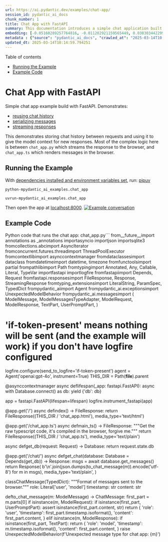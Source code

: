 ```yaml
---
url: https://ai.pydantic.dev/examples/chat-app/
session_id: pydantic_ai_docs
chunk_number: 1
title: Chat App with FastAPI
summary: This documentation introduces a simple chat application built with FastAPI, highlighting features like reusing chat history, serializing messages, and streaming responses. It emphasizes the interaction between the backend logic in `chat_app.py` and the frontend rendering in `chat_app.ts`, and provides guidance on how to run the example.
embedding: [-0.05160289257764816, -0.011202921159565449, 0.038303442299366, -0.025106891989707947, 0.04007842019200325, -0.038869377225637436, -0.011485888622701168, -0.012598463334143162, -0.011948925442993641, 0.0010852428385987878, 0.017428195104002953, -0.03735164552927017, 0.011929632164537907, -0.011736700311303139, -0.029762985184788704, -0.0010024427901953459, -0.008058128878474236, 0.028039459139108658, 0.005948738195002079, 0.0057075731456279755, 0.05162861943244934, -0.0023007148411124945, 0.024348026141524315, -0.008289647288620472, -0.03256693109869957, 0.010855644010007381, -0.009479395113885403, 0.03369879722595215, -0.03495929017663002, -0.04339684918522835, -0.0033763109240680933, -0.00048795732436701655, 0.029762985184788704, 0.011685251258313656, 0.026187309995293617, -0.005546796601265669, 0.018650097772479057, 0.021711288020014763, 0.024309439584612846, -0.017158091068267822, 0.008604769594967365, -0.03506218641996384, 0.016051946207880974, 0.0453004464507103, -0.03305569291114807, 0.02582717128098011, -0.008276784792542458, 0.07665833830833435, 0.02069517783820629, 0.014495627954602242, -0.05685064569115639, -0.0028232389595359564, -0.045377619564533234, 0.00430881604552269, -0.03117782063782215, -0.017646851018071175, -0.055255740880966187, 0.024643855169415474, -0.004881180822849274, -0.004074081778526306, 0.019447552040219307, 0.003665708936750889, -0.03495929017663002, -0.0046721710823476315, -0.022225772961974144, -0.01239266898483038, -0.03439335525035858, 0.02397502399981022, -0.03611687943339348, 0.02020641788840294, 0.02069517783820629, -0.019267480820417404, -0.08216333389282227, -0.05566732957959175, -0.032129619270563126, -0.02665034867823124, -0.0076979887671768665, 0.06400199234485626, 0.003922951873391867, -0.057468026876449585, -0.01184602826833725, 0.035885363817214966, -0.013942556455731392, 0.020502246916294098, -0.033004242926836014, -0.018482889980077744, -0.07912786304950714, -0.028451047837734222, 0.008521165698766708, -0.017646851018071175, -0.014624250121414661, 0.042136359959840775, -0.06924974918365479, -0.005279907025396824, 0.08051697909832001, 0.018367132171988487, -0.019010238349437714, -0.008971340954303741, 0.011923201382160187, -0.01641208678483963, 0.0457892082631588, -0.020823799073696136, -0.04571203514933586, 0.002969545777887106, 0.016553569585084915, -0.010630556382238865, 0.014637111686170101, 0.0015129088424146175, -0.05085688829421997, -0.03526797890663147, -0.05731368064880371, -0.01318369060754776, 0.031923823058605194, 0.015267356298863888, -0.01778833568096161, -0.010238260962069035, 0.01665646769106388, -0.009929569438099861, 0.016206292435526848, -0.019434688612818718, -0.02207142673432827, 0.02208428829908371, -0.021698424592614174, 0.007363573648035526, -0.01105500664561987, -0.012849275022745132, -0.02713910862803459, -0.022830292582511902, -0.030483264476060867, 0.014405593276023865, 0.027036212384700775, -0.03874075785279274, 0.013916832394897938, -0.05685064569115639, -0.021942805498838425, 0.019524723291397095, -0.014341282658278942, -0.013312311843037605, -0.013852521777153015, 0.02201997861266136, 0.010476210154592991, -0.02607155218720436, -0.017055192962288857, -0.0033859575632959604, 0.02177559770643711, -0.005083759780973196, -0.040207039564847946, 0.015177321620285511, -0.022392980754375458, -0.004414928611367941, 0.05443256348371506, 0.027550697326660156, -0.013826797716319561, 0.003942245151847601, 0.004180194344371557, -0.00887487456202507, 0.018765857443213463, 0.03773751109838486, -0.018174199387431145, -0.05170578882098198, -0.027524972334504128, 0.00431524682790041, -0.058548446744680405, -0.052554693073034286, -0.059834662824869156, -0.024669578298926353, -0.006492163520306349, -0.004794361535459757, -0.038354892283678055, -0.039178069680929184, -0.04527472332119942, -0.006797639187425375, -0.0067268977873027325, -0.00753721222281456, 0.039461035281419754, -0.01697802171111107, 0.01387824583798647, -0.07197652012109756, -0.016296327114105225, -0.020900972187519073, -0.00282806227914989, -0.0010193244088441133, -0.03958965837955475, -0.042676571756601334, -0.03802047669887543, -0.03639984875917435, 0.022675948217511177, 0.0074793328531086445, -0.0030097400303930044, 0.012855705805122852, 0.010302571579813957, 0.02262449823319912, 0.007382866460829973, 0.0013336428673937917, -0.005630400497466326, -0.009845965541899204, 0.03984690085053444, -0.02984015829861164, 0.01744105853140354, 0.044245749711990356, 0.0333901084959507, 0.05890858918428421, 0.03789185732603073, -0.028399597853422165, 0.0008271961705759168, -0.02829670161008835, -0.02450237050652504, 0.02097814530134201, -0.0413646325469017, 0.010424762032926083, 0.04584065452218056, -0.05890858918428421, 0.020939558744430542, -0.0030692273285239935, -0.03606543317437172, -0.0370686799287796, -0.04522327333688736, -0.0026335224974900484, -0.03868930786848068, 0.037788957357406616, -0.03717157617211342, 0.0667802169919014, 0.04499175399541855, -0.016206292435526848, 0.01664360612630844, 0.035370875149965286, 0.022714534774422646, -0.015486013144254684, -0.04571203514933586, 0.056387607008218765, 0.02180132269859314, -0.002458275994285941, -0.029788710176944733, -0.03601398319005966, 0.08206043392419815, -0.079539455473423, -6.436093099182472e-05, -0.007903783582150936, -0.006874812301248312, 0.04416857659816742, 0.006688311230391264, 0.01641208678483963, 0.025711411610245705, 0.023524848744273186, 0.027807939797639847, 0.01907454989850521, -0.03128071874380112, -0.0813916027545929, 0.04254794865846634, 0.06472226977348328, 0.037042953073978424, -0.0527862086892128, -0.007267107255756855, -0.0066497246734797955, 0.01144087128341198, -0.03717157617211342, -0.01239266898483038, -0.018354268744587898, -0.005472839344292879, -0.020026346668601036, -0.005013017915189266, 0.039126619696617126, -0.05240034684538841, 0.03421328589320183, 0.012476272881031036, -0.012997189536690712, 0.028605392202734947, -0.01264991145581007, -0.012855705805122852, -0.02236725576221943, 0.00706131337210536, 0.014997251331806183, 0.02578858472406864, 0.009382928721606731, -0.029788710176944733, 0.01827709749341011, -0.03794330358505249, -0.00010023423237726092, 0.03367307409644127, -0.01888161711394787, -0.02069517783820629, 0.010977833531796932, 0.013672451488673687, 0.04108166694641113, -0.0068490877747535706, 0.02821952849626541, 0.02211001329123974, -0.001977553591132164, 0.002096528420224786, -0.002234796294942498, 0.0033473712392151356, 0.05088261514902115, -0.018624374642968178, -0.05134565010666847, 0.046432316303253174, 0.04422002658247948, 0.05407242476940155, 0.026032965630292892, -0.024373749271035194, -0.010495503433048725, 0.0018071302911266685, -0.012804257683455944, 0.013968280516564846, -0.00015424516459461302, -0.006733328569680452, 0.028682565316557884, -0.0012291379971429706, 0.0028891575057059526, 0.030020227655768394, -0.04553196579217911, -0.01293287891894579, 0.04118456318974495, -0.012038960121572018, -0.05731368064880371, -0.055049944669008255, -0.011537336744368076, 0.029145602136850357, -0.0028457478620111942, 0.023216158151626587, -0.023627744987607002, -0.04926198348402977, -0.0004521844966802746, 0.03200099617242813, 0.013402346521615982, -0.03573101758956909, -0.009768793359398842, 0.01547315064817667, -0.0074150217697024345, 0.0034824234899133444, 0.014084040187299252, 0.012206167913973331, -0.04139035567641258, -0.013492382131516933, 0.015305942855775356, 0.01639922522008419, 0.0028779031708836555, -0.046663831919431686, 0.01637350022792816, 0.007710851263254881, 0.07743006199598312, -0.025106891989707947, -0.008771977387368679, -0.06960988789796829, -0.011337974108755589, -0.014354145154356956, 0.0035145790316164494, 0.029119879007339478, 0.030791955068707466, -0.03624550253152847, -0.007517918944358826, -0.0058136857114732265, 0.001906811841763556, 0.036194052547216415, -0.024129368364810944, 0.022753119468688965, -0.00902921985834837, -0.04331967607140541, -0.017068056389689445, -0.03827771916985512, 0.005855487659573555, -0.037814684212207794, -0.004530687816441059, -0.0043859886936843395, -0.033004242926836014, -0.00928003154695034, 0.02713910862803459, -0.03493356332182884, -0.04581493139266968, -0.03688861057162285, -0.030354643240571022, 0.024412335827946663, -0.0018521477468311787, -0.010257554240524769, -0.001789444824680686, -0.04728121683001518, -0.05885713919997215, 0.0010506758699193597, -0.0016375108389183879, -0.0068362257443368435, 0.020939558744430542, 0.02365346997976303, 0.006958416197448969, 0.015511737205088139, -0.0037718217354267836, 0.03043181635439396, 0.019048824906349182, 0.008643356151878834, 0.015048700384795666, -0.012450548820197582, 0.03637412190437317, 0.0451718233525753, -0.047461286187171936, -0.014212661422789097, 0.01561463437974453, 0.03557667136192322, 0.021698424592614174, 0.04144180566072464, -0.017068056389689445, 0.033261485397815704, -0.007222089916467667, 0.005267044994980097, 0.013112948276102543, -0.0018425011076033115, 0.012559876777231693, -0.00956942979246378, 0.00912568625062704, 0.025711411610245705, 4.6047454816289246e-05, 0.03742881864309311, 0.02154408022761345, 0.0356023944914341, -0.048798948526382446, 0.02343481406569481, -0.019151721149683, -0.001636706874705851, -0.0495963990688324, 0.03398176655173302, -0.013138673268258572, 0.03398176655173302, 0.04823301360011101, -0.008714097552001476, -0.08540458977222443, -0.0268818661570549, 0.0012508428189903498, -0.029428569599986076, 0.05736513063311577, 0.03354445472359657, -0.03331293538212776, 0.004318462684750557, -0.01035402063280344, -0.03182092681527138, -0.030586162582039833, 0.03423900902271271, 0.0043892040848731995, 0.0188430305570364, -0.04241932928562164, -0.011807441711425781, 0.017286712303757668, -0.026984764263033867, -0.02634165622293949, 0.005820116959512234, -0.017145229503512383, -0.0037621750961989164, 0.017595402896404266, -0.026778969913721085, -0.020810937508940697, -0.021145353093743324, -0.013903969898819923, 0.00022709710174240172, -0.005463192705065012, -0.028142355382442474, -0.014508490450680256, -0.0010868505341932178, -0.032412584871053696, -0.03043181635439396, -0.057982511818408966, 0.02852821908891201, 0.020296452566981316, 0.03313286602497101, -0.019151721149683, 0.024399474263191223, 0.030200297012925148, -0.011884614825248718, 0.016322052106261253, -0.004392419941723347, -0.01776261068880558, 0.06786063313484192, 0.029171327129006386, 0.03529370203614235, 0.002530625555664301, 0.03925524279475212, 0.02744780108332634, 0.011350835673511028, -0.010778470896184444, -0.03760888800024986, -0.06544255465269089, 0.04733266308903694, 0.03385314345359802, 0.022457290440797806, 0.03712012618780136, 0.031872376799583435, -0.014354145154356956, -0.013711038045585155, -0.003411681856960058, -0.015550323761999607, 0.04843880608677864, -0.014431317336857319, -0.05942307412624359, -0.008501872420310974, -0.002647992456331849, -0.03763461112976074, 0.024540957063436508, 0.017351021990180016, -0.014161212369799614, -0.01744105853140354, -0.022277221083641052, -0.04797577112913132, -0.045094653964042664, 0.011801010929048061, -0.01828995905816555, 0.006559689994901419, -0.01987200230360031, -0.031872376799583435, 0.017145229503512383, 0.004926198627799749, -0.02367919497191906, -0.008707666769623756, 0.023357640951871872, -0.005559658631682396, 0.022714534774422646, -0.03223251551389694, -0.017865508794784546, -0.01021253690123558, 0.01146016363054514, -0.013942556455731392, -0.004498532507568598, -0.028168080374598503, 0.01091352291405201, -0.019306067377328873, -0.0002072009810945019, 0.010662711225450039, 0.005443899426609278, 0.031152095645666122, -0.02066945470869541, 0.005131992511451244, 0.012064684182405472, -0.004826516844332218, -0.014984389767050743, -0.01185245905071497, -0.004225212149322033, 0.04887612164020538, 0.012019666843116283, 0.006144885905086994, -0.012926447205245495, -0.017955543473362923, 0.006064497400075197, -0.00970448274165392, -0.009183566085994244, -0.009858828037977219, -0.025955792516469955, -0.015550323761999607, 0.026470277458429337, -0.008534028194844723, -0.02473388984799385, -0.009537274949252605, 0.004543549846857786, -0.012682067230343819, -0.0053281402215361595, -0.01825137250125408, -0.02068231627345085, 0.0468953512609005, 0.0014871845487505198, 0.013125810772180557, -0.02070804126560688, 0.01830282062292099, 0.011119317263364792, -0.003144792513921857, -0.000605726265348494, 0.01061769388616085, 0.0055146412923932076, 0.023782091215252876, -0.02477247640490532, 0.03202671930193901, 0.007421453017741442, -0.02775649167597294, 0.0236920565366745, 0.02311326004564762, 0.02126111276447773, -0.02935139648616314, 0.00956299901008606, -0.0011825127294287086, -0.013916832394897938, -0.045351896435022354, -0.0055982451885938644, -0.0010643418645486236, -0.03182092681527138, 0.011421578004956245, 0.005212381016463041, -0.04450299218297005, 0.010919954627752304, -0.01467569824308157, -0.019203171133995056, -0.0037878993898630142, 0.023627744987607002, -0.013222277164459229, -0.017955543473362923, -0.019859138876199722, 0.0028071613050997257, 0.005196303129196167, -0.011794579215347767, 0.039280965924263, 0.008913461118936539, -0.008244629949331284, 0.010161087848246098, -0.018457166850566864, 0.0086240628734231, -0.0024180817417800426, 0.0236920565366745, -0.04200774058699608, 0.006369973532855511, 0.019717656075954437, -0.019267480820417404, -0.04524899646639824, 0.008707666769623756, -0.01880444400012493, 0.012341220863163471, 0.002082058461382985, 0.0070227268151938915, -0.03398176655173302, -0.007247813977301121, 0.01533166691660881, 0.025749998167157173, -0.006328171584755182, -0.06626573204994202, 0.01398114301264286, 0.007408590987324715, -0.012302634306252003, 0.014006867073476315, 0.03745454177260399, -0.018624374642968178, -0.017955543473362923, 0.012032529339194298, 0.04658665880560875, 0.031100647523999214, 0.015794703736901283, 0.029454294592142105, -0.023061811923980713, -0.03251548111438751, 0.009048513136804104, -0.002297499217092991, 0.024643855169415474, 0.024849649518728256, 0.04139035567641258, 0.038869377225637436, -0.018920203670859337, 0.005948738195002079, 0.024077920243144035, -0.01373676210641861, -0.020527970045804977, -0.0077622998505830765, -0.0014799496857449412, 0.02014210633933544, 0.026547450572252274, -0.008456855081021786, 0.018971651792526245, 0.0051255617290735245, -0.018740134313702583, 0.0005502583226189017, 0.029274223372340202, 0.0013947379775345325, -0.009890982881188393, -0.03555094823241234, 0.028914084658026695, 0.011878183111548424, 0.00982024148106575, -0.04607217386364937, 0.00417054770514369, -0.029222775250673294, -0.004041926469653845, 0.032669827342033386, -0.028656840324401855, 0.036142606288194656, -0.009466532617807388, 0.02587861940264702, -0.0212353877723217, 0.010173950344324112, -0.007106330711394548, 0.012482703663408756, 0.003321646945551038, 0.007157779298722744, -0.012013236060738564, 0.008669080212712288, 0.037042953073978424, -0.006971278227865696, 0.04355119541287422, -0.01880444400012493, 0.0068362257443368435, -0.030894853174686432, -0.002599759493023157, 0.01453421451151371, -0.013415209017693996, -0.006746191065758467, -0.0773271694779396, 0.007202796638011932, 0.06384764611721039, 0.021878495812416077, 0.003926167264580727, 0.029762985184788704, -0.0058972896076738834, 0.029119879007339478, 0.00032798448228277266, -0.031152095645666122, -0.010392606258392334, -0.007980955764651299, 0.004553196486085653, 0.013942556455731392, -0.017029469832777977, 0.03380169719457626, 0.018148474395275116, -0.009460101835429668, -0.011492319405078888, -0.02584003284573555, 0.016514983028173447, -0.012431255541741848, -0.016746502369642258, -0.003807192435488105, -0.0018457166152074933, 0.006816932465881109, 0.04494030773639679, -0.022444428876042366, -0.028039459139108658, -0.0024823923595249653, -0.025711411610245705, 0.03336438164114952, -0.052889108657836914, 0.015022976323962212, -0.027113385498523712, 0.012379806488752365, 0.024965407326817513, -0.023267606273293495, -0.013222277164459229, 0.015151597559452057, 0.012701360508799553, -0.015704669058322906, 0.01935751549899578, -0.06888960301876068, 0.004263798240572214, 0.05463835969567299, -0.005025879945605993, 0.024939684197306633, -0.024926820769906044, 0.015601771883666515, 0.03627122566103935, -0.02018069289624691, 0.0020322175696492195, -0.012354082427918911, -0.031898099929094315, 0.004045141860842705, -0.015974774956703186, 0.013151534833014011, 0.00034024371416307986, -0.0060805752873420715, -0.019280344247817993, 0.014727147296071053, -0.00557573651894927, -0.00713848602026701, -0.013839659281075, 0.06348750740289688, -0.013608140870928764, 0.027936561033129692, -0.008489010855555534, 0.009498688392341137, -0.031589407473802567, 0.004890827462077141, -0.003239650744944811, 0.014611387625336647, 0.021917080506682396, 0.019589034840464592, -0.056387607008218765, 0.028168080374598503, -0.0130422068759799, 0.0249782707542181, -0.04460589215159416, 0.016322052106261253, -0.018379993736743927, -0.02634165622293949, 0.014264109544456005, -0.03794330358505249, -0.014341282658278942, -0.015691807493567467, -0.023884987458586693, 0.00029341751360334456, -0.01832854561507702, 0.0019598680082708597, 0.039280965924263, -0.05885713919997215, -0.009807378984987736, 0.017029469832777977, 0.057725269347429276, -0.019511861726641655, -0.025917205959558487, 0.0017524661961942911, -0.015756117179989815, 0.005492132622748613, 0.011942493729293346, -0.00666901795193553, -0.024052195250988007, -0.01253415271639824, -0.032386861741542816, -0.010328295640647411, -0.01751822978258133, -0.007723713293671608, -0.016322052106261253, 0.0060837906785309315, 0.013672451488673687, -0.03490784019231796, 0.01800699159502983, -0.07485763728618622, -0.037531714886426926, 0.0005056427326053381, 0.005678633693605661, 0.03663136437535286, -0.012193305417895317, -0.02120966464281082, -0.0074021597392857075, 0.005308846943080425, -0.03256693109869957, 0.015576047822833061, 0.007498625665903091, -0.0038329167291522026, -0.009080668911337852, 0.04229070618748665, -0.003334508975967765, 0.008514734916388988, 0.01387824583798647, 0.041287459433078766, -0.031023474410176277, -0.027833664789795876, 0.024862511083483696, -0.03197527304291725, 0.07002147287130356, -0.017016606405377388, -0.0012428039917722344, -0.012064684182405472, 0.013942556455731392, 0.034058939665555954, -0.0071320547722280025, 0.00019715244707185775, 0.012855705805122852, 0.0022556972689926624, -0.009736637584865093, -0.046972524374723434, 0.07341707497835159, -0.0004638408136088401, 0.012058253400027752, 0.034007489681243896, -0.026187309995293617, -0.010482641868293285, -0.02181418426334858, -0.007434315048158169, 0.020605143159627914, 0.0581883080303669, -0.007337849121540785, -0.048335909843444824, 0.012521290220320225, -0.04568631201982498, -0.008849150501191616, -0.011923201382160187, 0.010534089989960194, -0.003935813903808594, 0.017170952633023262, 0.014752871356904507, 0.05731368064880371, -0.06312736868858337, 0.016836537048220634, 0.0051416391506791115, 0.02963436394929886, 0.009749500080943108, 0.00036958546843379736, 0.008366820402443409, -0.024013610556721687, 0.020952420309185982, -0.01453421451151371, -0.02234153263270855, -0.016759363934397697, -0.029428569599986076, 0.0033280779607594013, 0.0038907963316887617, 0.022122874855995178, 0.012630618177354336, -0.011575923301279545, 0.007376435678452253, 0.051268476992845535, 0.03256693109869957, 0.0185343399643898, 6.782767741242424e-05, -0.010058190673589706, 0.009235014207661152, -0.06667731702327728, 0.028965532779693604, 0.007222089916467667, -0.020913835614919662, -0.01749250665307045, 0.02555706538259983, 0.02020641788840294, 0.0161419827491045, 0.015177321620285511, 0.0397697277367115, 0.003178555518388748, -0.01830282062292099, 0.01198751199990511, -0.021994253620505333, 0.018971651792526245, -0.030534712597727776, 0.013801072724163532, 0.02801373414695263, -0.02232866920530796, 0.026470277458429337, -0.001307114725932479, -0.004067650996148586, -0.0019132428569719195, -0.009640172123908997, 0.013415209017693996, -0.01825137250125408, -0.016334913671016693, 0.004289522767066956, 0.012456979602575302, 0.003826485713943839, -0.012366944923996925, 0.012836412526667118, 0.029711537063121796, -0.053197797387838364, -0.055873122066259384, 0.0727996975183487, -0.021454043686389923, -0.04115884006023407, 0.012051822617650032, -0.003238043049350381, 0.023216158151626587, 0.01592332497239113, -0.009350773878395557, -0.02932567149400711, -0.02632879465818405, -0.014559939503669739, -0.01007105316966772, 0.023023225367069244, -0.033235762268304825, 0.03555094823241234, 0.002992054680362344, 0.004244505427777767, 0.022225772961974144, -0.006424637511372566, -0.005222027655690908, 0.0007025942322798073, -0.02472102642059326, -0.006440714932978153, -0.012881429865956306, 0.00306279631331563, -0.005775099620223045, 0.015691807493567467, -0.014765732921659946, -0.01672077737748623, -0.032952796667814255, 0.014688560739159584, 0.02775649167597294, -0.0021978176664561033, -0.0397697277367115, 0.03683716058731079, -0.0002857806102838367, -0.003922951873391867, 0.02960863895714283, 0.012720653787255287, 0.028631117194890976, -0.03066333383321762, -0.04298526048660278, -0.032721277326345444, -0.02180132269859314, 0.020347900688648224, 0.04679245501756668, 0.026303069666028023, -0.021595528349280357, 0.00913211703300476, -0.0212353877723217, -0.03045753948390484, -0.02445092238485813, -0.03099774941802025, 0.02586575783789158, -0.0204379353672266, 0.023203294724225998, 0.01481718197464943, -0.03176947683095932, 0.04010414332151413, 0.05901148542761803, 0.06467082351446152, 0.012765671126544476, 0.006984140258282423, 0.03040609136223793, -0.02929994836449623, 0.02500399388372898, -0.005222027655690908, -0.014945803210139275, 0.022547326982021332, 0.002221934264525771, 0.01825137250125408, 0.03766033798456192, -0.030508989468216896, -0.0033730955328792334, 0.03174375370144844, -0.0051545011810958385, 0.0069198296405375, 0.02665034867823124, -0.014186937361955643, -0.005527503322809935, 0.043731264770030975, 0.001625452539883554, -0.013363759964704514, 0.01467569824308157, 0.04596927762031555, 0.020527970045804977, 0.03964110463857651, -0.030045952647924423, 0.0068490877747535706, 0.04931343346834183, -0.03650274500250816, 0.0009670719155110419, -0.01646353490650654, 0.016206292435526848, -0.012270478531718254, -0.017158091068267822, 0.0026897944044321775, -0.011794579215347767, -0.0271905567497015, -0.012611324898898602, -0.027627870440483093, -0.03907517343759537, -0.01289429236203432, -0.013865383341908455, -0.015987636521458626, -0.016617881134152412, -0.03398176655173302, -0.020000623539090157, -0.02176273614168167, 0.02662462368607521, -0.024630991742014885, 0.04558341205120087, -0.0013947379775345325, 0.020129244774580002, 0.015408840030431747, -0.014495627954602242, -0.024270853027701378, -0.006624000612646341, 0.06513386219739914, -0.01745392009615898, -0.008212474174797535, -0.02286887913942337, 0.028090907260775566, 0.0070098647847771645, -0.00485224137082696, 0.011408715508878231, -0.013569554314017296, -0.03897227346897125, 0.02126111276447773, 0.03223251551389694, 0.027602145448327065, 0.025158340111374855, -0.00026467867428436875, -0.009318618103861809, -0.0039133052341639996, 0.03125499188899994, -0.006874812301248312, 0.004771852865815163, 0.034058939665555954, -0.0010088739218190312, -0.00982667226344347, 0.02824525348842144, -0.016051946207880974, 0.0010981049854308367, 0.013428070582449436, 0.03606543317437172, -0.0015482797753065825, -0.01780119724571705, -0.01090709213167429, -0.015100148506462574, -0.029222775250673294, 0.020836662501096725, 0.03169230371713638, 0.06024624779820442, -0.043731264770030975, 0.008013111539185047, 0.006861950270831585, 0.023254742845892906, 0.014225523918867111, -0.06153246387839317, -0.021145353093743324, -0.02288174256682396, -0.0094215152785182, 0.003414897480979562, -0.031152095645666122, 0.0030000933911651373, -0.025364134460687637, -0.023061811923980713, 0.027859387919306755, 0.020540833473205566, 0.01641208678483963, -0.04249650239944458, -0.007087037432938814, 0.014148350805044174, 0.033724524080753326, 0.017003744840621948, -0.033004242926836014, -0.021364009007811546, 0.019306067377328873, -0.01398114301264286, 0.008546889759600163, 0.02286887913942337, 0.0016624311683699489, 0.0026512080803513527, 0.0004843398346565664, -0.0025370565708726645, 0.025376996025443077, -0.013125810772180557, 0.025711411610245705, -0.002627091482281685, 0.007980955764651299, -0.03663136437535286, 0.04985364153981209, 0.026200173422694206, -0.035705290734767914, -0.018097026273608208, 0.04414285346865654, -0.006090221926569939, 0.021685563027858734, 0.024167954921722412, -0.03382742032408714, -0.030611885711550713, -0.010746315121650696, 0.007254245225340128, -0.011125748045742512, 0.026187309995293617, 0.006151317153126001, 0.018109889701008797, 0.008527596481144428, 0.006829794961959124, 0.013350898399949074, 0.006604707334190607, 0.02313898503780365, -0.008990633301436901, 0.04684390127658844, -0.00809028372168541, -0.004916551988571882, 0.008913461118936539, -0.07125623524188995, -0.019023099914193153, -0.04710114747285843, 0.011871752329170704, 0.0008673903648741543, -0.02607155218720436, -0.010572676546871662, -0.025145478546619415, -0.0193317923694849, 0.014264109544456005, 0.017595402896404266, 0.0025724275037646294, -0.012829981744289398, 0.017543954774737358, -0.028708290308713913, -0.010257554240524769, 0.07388011366128922, 0.015164459124207497, -0.01780119724571705, 0.015949049964547157, 0.019974898546934128, -0.008000249043107033, 0.033004242926836014, 0.016039084643125534, -0.019499000161886215, -0.017415333539247513, -0.01938324049115181, 0.03526797890663147, 0.032412584871053696, 0.010707729496061802, -0.0036689245607703924, 0.002189778722822666, 0.023229019716382027, 0.0065532587468624115, 0.016746502369642258, -0.003861856646835804, 0.03763461112976074, 0.043242502957582474, 0.002448629355058074, -0.024309439584612846, -0.007916645146906376, -0.006694742478430271, 0.013479519635438919, -0.039666831493377686, 0.03534515202045441, 0.07105044275522232, 0.02126111276447773, -0.023872125893831253, 0.002504901262000203, -0.0161419827491045, -0.021621251478791237, 0.03709440305829048, -0.02261163666844368, -0.010675573721528053, -0.01749250665307045, -0.01911313645541668, 0.012032529339194298, -0.004984077997505665, 0.02102959342300892, 0.0036528469063341618, -0.019434688612818718, 0.01858578808605671, -0.007556505501270294, -0.03207816928625107, 0.005270260851830244, 0.0048554567620158195, 0.02042507380247116, 0.0026801477652043104, 0.022663084790110588, -0.01908741146326065, -0.0005542777362279594, -0.025672825053334236, 0.014791457913815975, 0.03207816928625107, 0.015563185326755047, 0.012122564017772675, -0.022997500374913216, 0.004517825786024332, -0.0007580621750093997, 0.017955543473362923, -0.02075948938727379, -0.015691807493567467, -0.00823176745325327, -0.013903969898819923, -0.015087286941707134, 0.00956299901008606, -0.0009944039629772305, 0.0263931043446064, 0.02501685731112957, -0.008405406959354877, -3.9340051444014534e-05, 0.017968405038118362, -0.02958291582763195, -0.027087660506367683, 0.032283965498209, 0.027267729863524437, -0.0172481257468462, -0.013299449346959591, -0.0034213284961879253, 0.023756366223096848, -0.02290746569633484, -0.009112823754549026, 0.025917205959558487, -0.020000623539090157, -5.759071882494027e-06, -0.014186937361955643, 0.028708290308713913, 0.010444055311381817, -0.0029727614019066095, 0.021968530490994453, 0.034007489681243896, 0.03045753948390484, 0.010006742551922798, 0.00572365103289485, -0.0011463379487395287, 0.007357142399996519, 0.013749624602496624, 0.015138735063374043, 0.010051759891211987, -0.021364009007811546, -0.02066945470869541, 0.04061862826347351, -0.019228894263505936, -0.007672264706343412, -0.0023505555000156164, -0.009627309627830982, -0.018097026273608208, -0.010714160278439522, -0.0114473020657897, -0.0008995457319542766, -0.010038898326456547, -0.01750536821782589, -0.013106517493724823, -0.022740257903933525, -0.006003402639180422, -0.042933814227581024, 0.024322301149368286, 0.007376435678452253, 0.016064809635281563, -0.0012564699864014983, -0.026277346536517143, 0.028425322845578194, 0.03624550253152847, -0.004968000575900078, -0.02553134225308895, -0.01200037356466055, -0.005604675970971584, -0.01691371016204357, 0.019061686471104622, -0.005935876164585352, -0.01615484431385994, -0.001012089429423213, -0.023782091215252876, -0.011402284726500511, -0.01051479671150446, -0.009781654924154282, 0.01115147303789854, 0.027524972334504128, 0.035422325134277344, -0.029119879007339478, 0.007099899463355541, 0.010276847518980503, 0.019781965762376785, 0.005389235448092222, 0.0006282349932007492, -0.009517981670796871, 0.018174199387431145, 0.007112761959433556, 0.014367006719112396, -0.004408497363328934, 0.015177321620285511, -0.0017138797556981444, 0.025659963488578796, -0.04465733841061592, -0.0029534681234508753, -0.015035837888717651, 0.014238385483622551, -0.009260738268494606, -0.02201997861266136, -0.004038711078464985, 0.002602974884212017, 0.009691620245575905, 0.002895588520914316, 0.005341002251952887, 0.0016391185345128179, -0.016823675483465195, -0.018971651792526245, -0.018122751265764236, -0.024116506800055504, 0.0026576390955597162, 0.054741255939006805, -0.006829794961959124, 0.0031222838442772627, -0.004003339912742376, -0.0004698699340224266, -0.03210389241576195, 0.016064809635281563, 0.010141794569790363, 0.026058688759803772, 0.004964784719049931, 0.019035963341593742, 0.004511394537985325, -0.00022046506637707353, -0.004424575250595808, -0.018392855301499367, -0.02984015829861164, -0.00834109541028738, 0.02634165622293949, -0.005627185106277466, 0.005820116959512234, -0.0193317923694849, 0.02506830543279648, -0.0064728702418506145, 0.00015454660751856863, 0.007363573648035526, 0.022238634526729584, -0.044760238379240036, -0.016193430870771408, -0.0072928317822515965, 0.0169394351541996, -0.010038898326456547, 0.025235513225197792, -0.02176273614168167, -0.0008296078303828835, 0.0034213284961879253, 0.011543767526745796, -0.026521725580096245, 0.003861856646835804, 0.006945554167032242, -0.0039133052341639996, 0.046097900718450546, 0.013569554314017296, 0.012521290220320225, -0.0011616117553785443, 0.020849524065852165, -0.061172325164079666, -0.013659589923918247, 0.025171201676130295, 0.004074081778526306, -0.02099100686609745, 0.01293930970132351, -0.015035837888717651, 0.026290208101272583, 0.013402346521615982, -0.003897227579727769, -0.017093779519200325, 0.04331967607140541, -0.004913336131721735, 0.013711038045585155, 0.03894655033946037, 0.011067869141697884, -0.007858765311539173, -0.0249782707542181, -0.009871690534055233, 0.03668281435966492, -0.00034989032428711653, -0.023872125893831253, 0.027242006734013557, -0.030251746997237206, 0.02317757159471512, 0.003344155615195632, 0.012006805278360844, -0.00699057150632143, 0.02234153263270855, -0.014315558597445488, 0.017659714445471764, 0.035962533205747604, 0.03421328589320183, 0.012804257683455944, -0.02126111276447773, 0.016283465549349785, 0.0012661166256293654, 0.010643417946994305, 0.0011382991215214133, -0.006382835563272238, -0.007511488161981106, -0.023769229650497437, -0.026856141164898872, 0.0032991380430758, 0.009858828037977219, 0.015666082501411438, 0.0025483109056949615, -0.0163863617926836, -0.03740309551358223, -0.05386662855744362, 0.022200047969818115, -0.005820116959512234, 0.0005390039295889437, -0.005816901568323374, 0.025711411610245705, 0.017042331397533417, -0.004058004356920719, -0.0016286680474877357, -0.014637111686170101, 0.0026881867088377476, -0.038329169154167175, 0.007633678149431944, -0.016090532764792442, -0.02904270589351654, -0.006578983273357153, 0.014958665706217289, 0.01664360612630844, 0.012662773951888084, 0.005170579068362713, -0.007620816119015217, 0.020553695037961006, 0.03043181635439396, -0.013428070582449436, 0.033775970339775085, -0.02424512803554535, 0.02586575783789158, 0.008688373491168022, 0.02205856516957283, -0.008971340954303741, -0.009408652782440186, -0.008656218647956848, 0.011601647362112999, -0.015820428729057312, 0.007170641329139471, -0.014804319478571415, 0.025621376931667328, 0.010579107329249382, -0.013350898399949074, 0.014971527270972729, -0.04486313462257385, 0.012572739273309708, 0.009595153853297234, -0.015267356298863888, 0.010932816192507744, 0.013248001225292683, 0.009370067156851292, 0.05921727791428566, 0.01263704989105463, 0.0028103769291192293, -0.0006278330693021417, 0.018199924379587173, 0.01318369060754776, 0.013466657139360905, 0.021171078085899353, 0.0038457789923995733, 0.020309314131736755, 0.024579543620347977, -0.017633989453315735, 0.0169394351541996, 0.027113385498523712, -0.03462487459182739, 0.00026889904984273016, 0.008489010855555534, 0.03758316487073898, -0.0060805752873420715, 0.011903908103704453, -0.018238510936498642, -0.022778844460844994, 0.04298526048660278, -0.003024209989234805, -0.0016093748854473233, -0.046663831919431686, -0.030328918248414993, -0.008585476316511631, -0.021737011149525642, 0.012161150574684143, 0.029943054541945457, -0.015550323761999607, 0.000653155380859971, -0.00659184530377388, -0.03786613047122955, 0.015588910318911076, 0.04151897877454758, 0.008829857222735882, -0.008714097552001476, -0.02531268633902073, 0.006701173260807991, -0.017402471974492073, -0.012373375706374645, -0.031126370653510094, 0.006058066617697477, 0.0014678913867101073, 0.023563435301184654, -0.0043892040848731995, -0.0033698799088597298, -0.03393031656742096, 0.013235138729214668, -0.012585600838065147, -0.0046689556911587715, 0.015138735063374043, 0.04445154592394829, -0.04151897877454758, -0.025094028562307358, 0.044014234095811844, -0.03984690085053444, 0.00604520458728075, -0.032412584871053696, -0.03318431228399277, -0.026251621544361115, 0.026444554328918457, -0.008759114891290665, 0.012778532691299915, -0.011421578004956245, 0.007813747972249985, 0.0005498563405126333, -0.00863049365580082, -0.03758316487073898, 0.0048715341836214066, 0.005984109360724688, 0.001754073891788721]
metadata : {"source": "pydantic_ai_docs", "crawled_at": "2025-03-14T10:14:59.792719", "url_path": "/examples/chat-app/", "chunk_size": 4123}
updated_dt: 2025-03-14T10:14:59.794251
---
```

Table of contents 
  * [ Running the Example  ](https://ai.pydantic.dev/examples/chat-app/#running-the-example)
  * [ Example Code  ](https://ai.pydantic.dev/examples/chat-app/#example-code)


# Chat App with FastAPI
Simple chat app example build with FastAPI.
Demonstrates:
  * [reusing chat history](https://ai.pydantic.dev/message-history/)
  * [serializing messages](https://ai.pydantic.dev/message-history/#accessing-messages-from-results)
  * [streaming responses](https://ai.pydantic.dev/results/#streamed-results)


This demonstrates storing chat history between requests and using it to give the model context for new responses.
Most of the complex logic here is between `chat_app.py` which streams the response to the browser, and `chat_app.ts` which renders messages in the browser.
## Running the Example
With [dependencies installed and environment variables set](https://ai.pydantic.dev/examples/#usage), run:
[pip](https://ai.pydantic.dev/examples/chat-app/#__tabbed_1_1)[uv](https://ai.pydantic.dev/examples/chat-app/#__tabbed_1_2)
```
python-mpydantic_ai_examples.chat_app

```

```
uvrun-mpydantic_ai_examples.chat_app

```

Then open the app at [localhost:8000](http://localhost:8000).
[![Example conversation](https://ai.pydantic.dev/img/chat-app-example.png)](https://ai.pydantic.dev/img/chat-app-example.png)
## Example Code
Python code that runs the chat app:
chat_app.py```
from__future__import annotations as _annotations
importasyncio
importjson
importsqlite3
fromcollections.abcimport AsyncIterator
fromconcurrent.futures.threadimport ThreadPoolExecutor
fromcontextlibimport asynccontextmanager
fromdataclassesimport dataclass
fromdatetimeimport datetime, timezone
fromfunctoolsimport partial
frompathlibimport Path
fromtypingimport Annotated, Any, Callable, Literal, TypeVar
importfastapi
importlogfire
fromfastapiimport Depends, Request
fromfastapi.responsesimport FileResponse, Response, StreamingResponse
fromtyping_extensionsimport LiteralString, ParamSpec, TypedDict
frompydantic_aiimport Agent
frompydantic_ai.exceptionsimport UnexpectedModelBehavior
frompydantic_ai.messagesimport (
  ModelMessage,
  ModelMessagesTypeAdapter,
  ModelRequest,
  ModelResponse,
  TextPart,
  UserPromptPart,
)
# 'if-token-present' means nothing will be sent (and the example will work) if you don't have logfire configured
logfire.configure(send_to_logfire='if-token-present')
agent = Agent('openai:gpt-4o', instrument=True)
THIS_DIR = Path(__file__).parent

@asynccontextmanager
async deflifespan(_app: fastapi.FastAPI):
  async with Database.connect() as db:
    yield {'db': db}

app = fastapi.FastAPI(lifespan=lifespan)
logfire.instrument_fastapi(app)

@app.get('/')
async defindex() -> FileResponse:
  return FileResponse((THIS_DIR / 'chat_app.html'), media_type='text/html')

@app.get('/chat_app.ts')
async defmain_ts() -> FileResponse:
"""Get the raw typescript code, it's compiled in the browser, forgive me."""
  return FileResponse((THIS_DIR / 'chat_app.ts'), media_type='text/plain')

async defget_db(request: Request) -> Database:
  return request.state.db

@app.get('/chat/')
async defget_chat(database: Database = Depends(get_db)) -> Response:
  msgs = await database.get_messages()
  return Response(
    b'\n'.join(json.dumps(to_chat_message(m)).encode('utf-8') for m in msgs),
    media_type='text/plain',
  )

classChatMessage(TypedDict):
"""Format of messages sent to the browser."""
  role: Literal['user', 'model']
  timestamp: str
  content: str

defto_chat_message(m: ModelMessage) -> ChatMessage:
  first_part = m.parts[0]
  if isinstance(m, ModelRequest):
    if isinstance(first_part, UserPromptPart):
      assert isinstance(first_part.content, str)
      return {
        'role': 'user',
        'timestamp': first_part.timestamp.isoformat(),
        'content': first_part.content,
      }
  elif isinstance(m, ModelResponse):
    if isinstance(first_part, TextPart):
      return {
        'role': 'model',
        'timestamp': m.timestamp.isoformat(),
        'content': first_part.content,
      }
  raise UnexpectedModelBehavior(f'Unexpected message type for chat app: {m}')